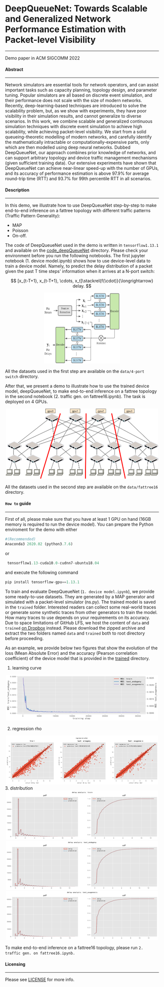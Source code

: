 # DeepQueueNet: Towards Scalable and Generalized Network Performance Estimation with Packet-level Visibility
---

Demo paper in ACM SIGCOMM 2022


#### Abstract 
---
Network simulators are essential tools for network operators, and can assist important tasks such as capacity planning, topology design, and parameter tuning. Popular simulators are all based on discrete event simulation, and their performance does not scale with the size of modern networks. Recently, deep-learning-based techniques are introduced to solve the scalability problem, but, as we show with experiments, they have poor visibility in their simulation results, and cannot generalize to diverse scenarios. In this work, we combine scalable and generalized continuous simulation techniques with discrete event simulation to achieve high scalability, while achieving packet-level visibility. We start from a solid queueing-theoretic modelling of modern networks, and carefully identify the mathematically intractable or computationally-expensive parts, only which are then modelled using deep neural networks. Dubbed DeepQueueNet, our approach combines prior knowledge of networks, and can support arbitrary topology and device traffic management mechanisms (given sufficient training data). Our extensive experiments have shown that DeepQueueNet can achieve near-linear speed-up with the number of GPUs, and its accuracy of performance estimation is above 97.9% for average round-trip time (RTT) and 93.7% for 99th percentile RTT in all scenarios.


#### Description
---
In this demo, we illustrate how to use DeepQueueNet step-by-step to make end-to-end inference on a fattree topology with different traffic patterns (Traffic Pattern Generality):
- MAP
- Poisson
- On-off. 

The code of DeepQueueNet   used in the demo is  written in `tensorflow1.13.1` and  available on the [code_deepQueueNet](./code_deepQueueNet) directory.   Please check your environment before you run the following notebooks.  The first jupyter notebook (1. device model.ipynb) shows how to use device-level data to train a device model.  Namely, to predict the delay distribution of a packet given the past T time steps' information when it arrives at a N-port switch:

$$
[x_{t-T+1}, x_{t-T+1}, \cdots, x_t]\stackrel{f(\cdot)}{\longrightarrow} delay.
$$

<div align="center">
<img src="./assets/nodearch.png" alt="device_node"  width="250" height="230">
</div>

All the datasets used in the first step are available on the `data/4-port switch`  directory. 

After that, we present a demo to illustrate how to use the trained device model, deepQueueNet, to make end-to-end inference on a fattree topology in the second notebook (2. traffic gen. on fattree16.ipynb). The task is deployed on 4 GPUs. 


<div align="center">
<img src="./assets/deploy.png" alt="deplo"  width="500" height="230">
</div>

All the datasets used in the second step are available on the `data/fattree16`  directory. 




#### `How to` guide
---
First of all, please make sure that you have at least 1 GPU on hand (16GB memory is required to run the device model). You can prepare the Python enviroment for the demo with either
```python
#(Recommended)
Anaconda3 2020.02 (python3.7.6)
```
or 
```python
 tensorflow1.13-cuda10.0-cudnn7-ubuntu18.04
```   
and execute the following command
```python
pip install tensorflow-gpu==1.13.1
```

To train and evaluate DeepQueueNet (`1. device model.ipynb`),  we provide some ready-to-use datasets. They are generated by a MAP generator and  simulated with a packet-level simulator (ns.py). The trained model is saved in the `trained` folder.  Interested readers can collect some real-world traces or generate some synthetic traces from other generators to train the model.  How many traces to use depends on your requirements on its accuracy. Due to space limitations of GitHub LFS, we host the content of `data` and `trained` [on Dropbox](https://www.dropbox.com/s/q56sx4hxe93n4g5/DeepQueueNet-dataset.zip?dl=0) instead. Please download the zipped archive and extract the two folders named `data` and `trained` both to root directory before proceeding.

As an example, we provide below two figures that show the evolution of the loss (Mean Absolute Error) and the accuracy (Pearson correlation coefficient) of the device model that is provided in the [trained](./trained) directory.

1. learning curve

<div align="center">
<img src="./assets/learning_curve.png" alt="learning_curve"  width="500" height="150">
</div>

2. regression rho

<div align="center">
<img src="./assets/regression.png" alt="rho"  width="500" height="160">
</div>
3. distribution

<div align="center">
<img src="./assets/train.png" alt="dist_train"  width="500" height="160">
</div>
<div align="center">
<img src="./assets/test_endogeny.png" alt="dist_test1"  width="500" height="160">
</div>
<div align="center">
<img src="./assets/test_exogenesis.png" alt="dist_test2"  width="500" height="160">
</div>

To make end-to-end inference on a fattree16 topology, please run  `2. traffic gen. on fattree16.ipynb.`  


#### Licensing
---
Please see [LICENSE](./LICENSE.txt) for more info.
